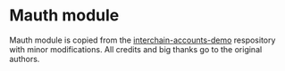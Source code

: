 # Mauth module

Mauth module is copied from the [interchain-accounts-demo](https://github.com/cosmos/interchain-accounts-demo) respository
with minor modifications. All credits and big thanks go to the original authors.
